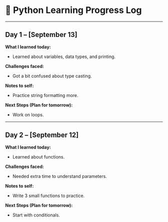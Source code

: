 # 📅 Python Learning Progress Log

---

## Day 1 – [September 13]
**What I learned today:**  
- Learned about variables, data types, and printing.

**Challenges faced:**  
- Got a bit confused about type casting.

**Notes to self:**  
- Practice string formatting more.

**Next Steps (Plan for tomorrow):**  
- Work on loops.

---

## Day 2 – [September 12]
**What I learned today:**  
- Learned about functions.

**Challenges faced:**  
- Needed extra time to understand parameters.

**Notes to self:**  
- Write 3 small functions to practice.

**Next Steps (Plan for tomorrow):**  
- Start with conditionals.
